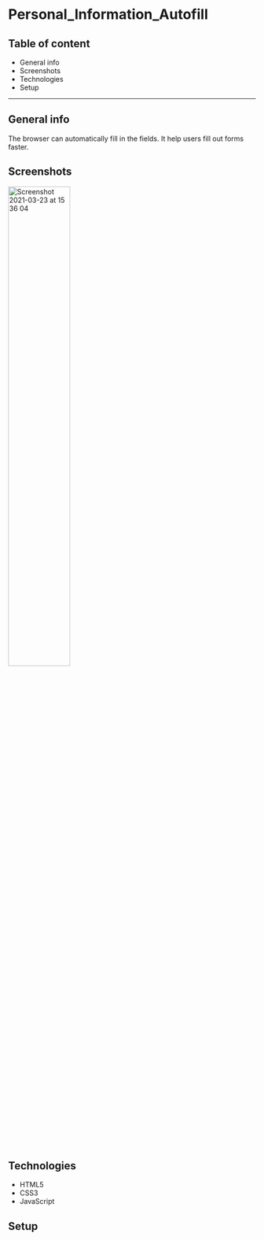 # Personal_Information_Autofill

## Table of content

- General info
- Screenshots
- Technologies
- Setup

---
## General info
The browser can automatically fill in the fields. It help users fill out forms faster.

## Screenshots
<img width="50%" alt="Screenshot 2021-03-23 at 15 36 04" src="https://user-images.githubusercontent.com/52051506/112155021-8e8c4700-8bed-11eb-9b6a-399b0df30c3a.png">


## Technologies
- HTML5
- CSS3
- JavaScript


## Setup

